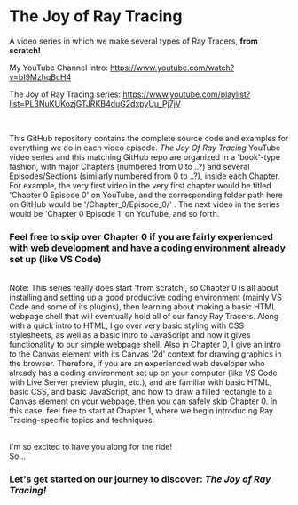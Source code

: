 # The Joy of Ray Tracing

A video series in which we make several types of Ray Tracers, <strong> from scratch! </strong>
<br>

My YouTube Channel intro: https://www.youtube.com/watch?v=bI9MzhqBcH4

The Joy of Ray Tracing series: https://www.youtube.com/playlist?list=PL3NuKUKozjGTJRKB4duG2dxpyUu_Pj7jV

<br>

This GitHub repository contains the complete source code and examples for everything we do in each video episode. <em> The Joy Of Ray Tracing </em> YouTube video series and this matching GitHub repo are organized in a 'book'-type fashion, with major Chapters (numbered from 0 to ..?) and several Episodes/Sections (similarly numbered from 0 to ..?), inside each Chapter.  For example, the very first video in the very first chapter would be titled 'Chapter 0 Episode 0' on YouTube, and the corresponding folder path here on GitHub would be '/Chapter_0/Episode_0/' .  The next video in the series would be 'Chapter 0 Episode 1' on YouTube, and so forth.

<h3> Feel free to skip over Chapter 0 if you are fairly experienced with web development and have a coding environment already set up (like VS Code)
</h3>

<br>
Note: This series really does start 'from scratch', so Chapter 0 is all about installing and setting up a good productive coding environment (mainly VS Code and some of its plugins), then learning about making a basic HTML webpage shell that will eventually hold all of our fancy Ray Tracers.  Along with a quick intro to HTML, I go over very basic styling with CSS stylesheets, as well as a basic intro to JavaScript and how it gives functionality to our simple webpage shell.  Also in Chapter 0, I give an intro to the Canvas element with its Canvas '2d' context for drawing graphics in the browser.  Therefore, if you are an experienced web developer who already has a coding environment set up on your computer (like VS Code with Live Server preview plugin, etc.), and are familiar with basic HTML, basic CSS, and basic JavaScript, and how to draw a filled rectangle to a Canvas element on your webpage, then you can safely skip Chapter 0.  In this case, feel free to start at Chapter 1, where we begin introducing Ray Tracing-specific topics and techniques.
<br>
<br>

I'm so excited to have you along for the ride! <br>
So...
<h3> Let's get started on our journey to discover: <em> The Joy of Ray Tracing! </em>
</h3>
